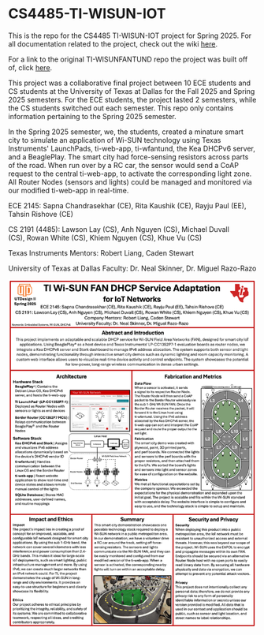 # CS4485-TI-WISUN-IOT
This is the repo for the CS4485 TI-WISUN-IOT project for Spring 2025.
For all documentation related to the project, check out the wiki [here](https://github.com/LawsonLay/CS4485-TI-WISUN-IOT/wiki).

For a link to the original TI-WISUNFANTUND repo the project was built off of, click [here](https://github.com/TexasInstruments/ti-wisunfantund/tree/release).

This project was a collaborative final project between 10 ECE students and CS students at the University of Texas at Dallas for the Fall 2025 and Spring 2025 semesters.
For the ECE students, the project lasted 2 semesters, while the CS students switched out each semester.
This repo only contains information pertaining to the Spring 2025 semester.

In the Spring 2025 semester, we, the students, created a minature smart city to simulate an application of Wi-SUN technology using Texas Instruments' LaunchPads, ti-web-app, ti-wfantund, the Kea DHCPv6 server, and a BeaglePlay. The smart city had force-sensing resistors across parts of the road. When run over by a RC car, the sensor would send a CoAP request to the central ti-web-app, to activate the corresponding light zone. All Router Nodes (sensors and lights) could be managed and monitored via our modified ti-web-app in real-time. 

ECE 2145: Sapna Chandrasekhar (CE), Rita Kaushik (CE), Rayju Paul (EE), Tahsin Rishove (CE)

CS 2191 (4485): Lawson Lay (CS), Anh Nguyen (CS), Michael Duvall (CS), Rowan White (CS), Khiem Nguyen (CS), Khue Vu (CS)

Texas Instruments Mentors: Robert Liang, Caden Stewart

University of Texas at Dallas Faculty: Dr. Neal Skinner, Dr. Miguel Razo-Razo

![Project Poster](/wiki-files/poster_2191.-Texas%20Instruments%20-%20DHCP%20Service%20Adaptation%20for%20Wi-SUN%20IoT%20networks.png)
